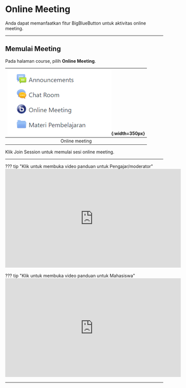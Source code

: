 # Online Meeting

Anda dapat memanfaatkan fitur BigBlueButton untuk aktivitas online meeting.

---------------------

## Memulai Meeting

Pada halaman course, pilih **Online Meeting**.

| ![image](/img/bbb/onlinemeeting.png){:width=350px} |
| :---------: |
| Online meeting |

Klik Join Session untuk memulai sesi online meeting.

-------------------------

??? tip "Klik untuk membuka video panduan untuk Pengajar/moderator"
    <iframe width="560" height="315" src="https://www.youtube.com/embed/Q2tG2SS4gXA" frameborder="0" allow="accelerometer; autoplay; clipboard-write; encrypted-media; gyroscope; picture-in-picture" allowfullscreen></iframe>

??? tip "Klik untuk membuka video panduan untuk Mahasiswa"
    <iframe width="560" height="315" src="https://www.youtube.com/embed/uYYnryIM0Uw" frameborder="0" allow="accelerometer; autoplay; clipboard-write; encrypted-media; gyroscope; picture-in-picture" allowfullscreen></iframe>

--------------------------